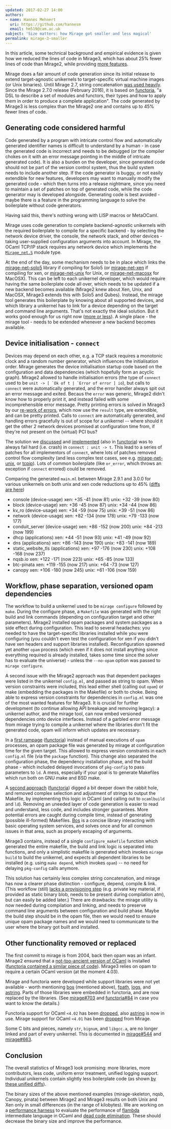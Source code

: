 ```yaml
---
updated: 2017-02-27 14:00
authors:
- name: Hannes Mehnert
  uri: https://github.com/hannesm
  email: hm519@cam.ac.uk
subject: 'Size matters: how Mirage got smaller and less magical'
permalink: mirage-3-smaller
---
```


In this article, some technical background and empirical evidence is given how
we reduced the lines of code in Mirage3, which has about 25% fewer lines of
code than Mirage2, while providing [more features](https://mirage.io/blog/announcing-mirage-30-release).

Mirage does a fair amount of code generation since its initial release to extend
target-agnostic unikernels to target-specific virtual machine images (or Unix
binaries).
Until Mirage 2.7, string concatenation [was used
heavily](https://github.com/mirage/mirage/blob/v2.6.1/lib/mirage.ml).  Since the
Mirage 2.7.0 release (February 2016), it is based on
[functoria](https://mirage.io/blog/introducing-functoria), "a DSL to describe a
set of modules and functors, their types and how to apply them in order to
produce a complete application".
The code generated by Mirage3 is less complex than the Mirage2 one and contains up to 45% fewer
lines of code.

## Generating code considered harmful

Code generated by a program with intricate control flow and automatically
generated identifier names is difficult to understand by a human - in case the
generated code is incorrect and needs to be debugged (or the compiler chokes on
it with an error message pointing in the middle of intricate generated code).
It is also a burden on the developer, since generated code should not be part of
the version control system, thus the build system needs to include another step.
If the code generator is buggy, or not easily extendible for new features,
developers may want to manually modify the generated code - which then turns
into a release nightmare, since you need to maintain a set of patches on top of
generated code, while the code generator may is developed alongside.  Generating
code is best avoided - maybe there is a feature in the programming language to
solve the boilerplate without code generators.

Having said this, there's nothing wrong with LISP macros or MetaOCaml.

Mirage uses code generation to complete backend-agnostic unikernels with the
required boilerplate to compile for a specific backend - by selecting the
network device driver, the console, the network stack, and other devices -
taking user-supplied configuration arguments into account.  In Mirage, the OCaml
TCP/IP stack requires any network device which implements the
[`Mirage_net.S`](http://docs.mirage.io/mirage-net/Mirage_net/module-type-S/index.html)
module type.

At the end of the day, some mechanism needs to be in place which links the
[mirage-net-solo5](https://github.com/mirage/mirage-net-solo5) library if
compiling for Solo5 (or
[mirage-net-xen](https://github.com/mirage/mirage-net-xen) if compiling for xen,
or [mirage-net-unix](https://github.com/mirage-net-unix) for Unix, or
[mirage-net-macosx](https://github.com/mirage/mirage-net-macosx) for MacOSX).
This can be left to each unikernel developer, which would require having the
same boilerplate code all over, which needs to be updated if a new backend
becomes available (Mirage2 knew about Xen, Unix, and MacOSX, Mirage3 extends
this with Solo5 and Qubes).  Instead, the mirage tool generates this boilerplate
by knowing about all supported devices, and which library a unikernel has to
link for a device depending on the target and command line arguments.
That's not exactly the ideal solution.  But it works good enough for us right
now ([more or less](https://github.com/mirage/mirage/pull/750)).  A single place - the mirage tool - needs to be extended whenever a new backend becomes
available.

## Device initialisation - `connect`

Devices may depend on each other, e.g. a TCP stack requires a monotonic clock and a
random number generator, which influences the initialisation order.  Mirage
generates the device initialisation startup code based on the configuration and
data dependencies (which hopefully form an acyclic graph).  Mirage2 allowed to
handle initialisation errors (the type of `connect` used to be ``unit -> [ `Ok of t | `Error of error ] io``), but calls to `connect` were automatically
generated, and the error handler always spit out an error message and exited.
Becaus the `error` was generic, Mirage2 didn't know how to properly print it,
and instead failed with some incomprehensible error message.  Pretty printing
errors is solved in Mirage3 by our [re-work of errors](https://github.com/mirage/mirage/pull/743), which now use the `result`
type, are extendible, and can be pretty printed.  Calls to `connect` are
automatically generated, and handling errors gracefully is out of scope for a
unikernel -- where should it get the other 2 network devices promised at
configuration time from, if they're not present on the (virtual) PCI bus?

The solution we [discussed](https://lists.xenproject.org/archives/html/mirageos-devel/2016-09/msg00050.html)
and [implemented](https://github.com/mirage/mirage/pull/602) (also in [functoria](https://github.com/mirage/functoria/pull/71)) was to always fail hard (i.e. crash) in `connect : unit -> t`.  This lead to a series of patches for all implementors of `connect`,
where lots of patches removed control flow complexity (and less complex test
cases, see e.g.
[mirage-net-unix](https://github.com/mirage/mirage-net-unix/pull/27/files), or
[tcpip](https://github.com/mirage/mirage-tcpip/pull/251/files)).  Lots of common
boilerplate (like `or_error`, which throws an exception if `connect` errored)
could be removed.

Comparing the generated `main.ml` between Mirage 2.9.1 and 3.0.0 for various
unikernels on both unix and xen code reductions up to 45% ([diffs are
here](http://www.cl.cam.ac.uk/~hm519/mirage-2.9.1-3.0.0-diffs/))

- console (device-usage) xen: +35 -41 (now 81) unix: +32 -39 (now 80)
- block (device-usage) xen: +36 -45 (now 87) unix: +34 -44 (now 86)
- kv_ro (device-usage) xen: +34 -59 (now 75) unix: +39 -51 (now 86)
- network (device-usage) xen: +82 -134 (now 178) unix: +79 -133 (now 177)
- conduit_server (device-usage) xen: +86 -152 (now 200) unix: +84 -213 (now 199)
- dhcp (applications) xen: +44 -51 (now 93) unix: +41 -49 (now 92)
- dns (applications) xen: +86 -143 (now 190) unix: +83 -141 (now 189)
- static_website_tls (applications) xen: +97 -176 (now 230) unix: +108 -168 (now 237)
- nqsb.io xen: +122 -171 (now 223) unix: +65 -85 (now 133)
- btc-pinata xen: +119 -155 (now 217) unix: +64 -73 (now 127)
- canopy xen: +106 -180 (now 245) unix: +61 -106 (now 159)

## Workflow, phase separation, versioned opam dependencies

The workflow to build a unikernel used to be `mirage configure` followed by
`make`.  During the configure phase, a `Makefile` was generated with the right
build and link commands (depending on configuration target and other
parameters).  Mirage2 installed opam packages and system packages as a side
effect during configuration.  This lead to several headaches: you needed to have the
target-specific libraries installed while you were configuring (you couldn't
even test the configuration for xen if you didn't have xen headers and support
libraries installed).  Reconfiguration spawned yet another `opam` process (which
even if it does not install anything since everything required is already
installed, takes some time since the solver has to evaluate the universe) -
unless the `--no-opam` option was passed to `mirage configure`.

A second issue with the Mirage2 approach was that dependent packages were listed
in the unikernel `config.ml`, and passed as string to opam.  When version
constraints were included, this lead either shell (calling out `opam`) or make
(embedding the packages in the Makefile) or both to choke.  Being able to
express version constraints for dependencies in `config.ml` was one of the most
wanted features for Mirage3.  It is crucial for further development (to continue
allowing API breakage and removing legacy): a unikernel author, and the mirage
tool, can now embed versioned dependencies onto device interfaces.  Instead of a
garbled error message from mirage trying to compile a unikernel where the
libraries don't fit the generated code, opam will inform which updates are
necessary.

In a [first rampage](https://github.com/mirage/mirage/pull/691) ([functoria](https://github.com/mirage/functoria/pull/82)) instead of
manual executions of `opam` processes, an opam package file was generated by
mirage at configuration time for the given target.  This allowed to express
version constraints in each `config.ml` file (via the `package` function).  This
change also separated the configuration phase, the dependency installation
phase, and the build phase - which included delayed invocations of `pkg-config`
to pass parameters to `ld`.  A mess, especially if your goal is to generate
Makefiles which run both on GNU make and BSD make.

A [second approach](https://github.com/mirage/mirage/pull/703) ([functoria](https://github.com/mirage/functoria/pull/84)) digged a bit
deeper down the rabbit hole, and removed complex selection and adjustment of
strings to output the Makefile, by implementing this logic in OCaml (and calling
out to `ocamlbuild` and `ld`).  Removing an uneeded layer of code generation is
easier to read and understand, less code, and includes stronger guarantees.
More potential errors are caught during compile time, instead of generating
(possible ill-formed) Makefiles.  [Bos](http://erratique.ch/software/bos) is a
concise library interacting with basic operating system services, and solves
once and for all common issues in that area, such as properly escaping of
arguments.

Mirage3 contains, instead of a single `configure_makefile` function which
generated the entire makefile, the build and link logic is separated into
functions, and only a simplistic makefile is generated which invokes `mirage
build` to build the unikernel, and expects all dependent libraries to be
installed (e.g. using `make depend`, which invokes `opam`) -- no need for
delaying `pkg-config` calls anymore.

This solution has certainly less complex string concatenation, and mirage has
now a clearer phase distinction - configure, depend, compile & link.  (This
workflow (still) [lacks a provisioning
step](https://github.com/mirage/mirage/issues/694) (e.g. private key material,
if provided as static binary blob, needs to be present during compilation atm),
but can easily be added later.)  There are drawbacks: the mirage utility is now
needed during compilation and linking, and needs to preserve command line
arguments between configuration and build phase.  Maybe the build step should be
in the opam file, then we would need to ensure unique opam package names and we
would need to communicate to the user where the binary got built and installed.

## Other functionality removed or replaced

The first commit to mirage is from 2004, back then opam was an infant.  Mirage2
ensured that a [not-too-ancient version of
OCaml](https://github.com/mirage/mirage/blob/v2.9.1/lib/mirage.ml#L1462-L1487)
is installed ([functoria contained a similar piece of
code](https://github.com/mirage/functoria/blob/1.1.1/lib/functoria_misc.ml#L298-L309)).
Mirage3 relies on opam to require a certain OCaml version (at the moment 4.03).

Mirage and functoria were developed while support libraries were not yet
available - worth mentioning [bos](http://erratique.ch/software/bos) (mentioned
above), [fpath](http://erratique.ch/software/fpath),
[logs](http://erratique.ch/software/logs), and
[astring](http://erratique.ch/software/astring).  Parts of those libraries were
embedded in functoria, and are now replaced by the libraries. (See
[mirage#703](https://github.com/mirage/mirage/pull/703) and
[functoria#84](https://github.com/mirage/functoria/pull/84) in case you want to
know the details.)

Functoria support for OCaml `<4.02` has been
[dropped](https://github.com/mirage/functoria/pull/75), also
[astring](https://github.com/mirage/functoria/pull/77) is now in use.
Mirage support for OCaml `<4.01` has been
[dropped](https://github.com/mirage/mirage/blob/v2.9.1/lib/mirage.ml#L1318-L1355)
from Mirage.

Some C bits and pieces, namely `str`, `bignum`, and `libgcc.a`, are no longer linked and part
of every unikernel.  This is documented in
[mirage#544](https://github.com/mirage/mirage/pull/544) and
[mirage#663](https://github.com/mirage/mirage/issues/663).

## Conclusion

The overall statistics of Mirage3 look promising: more libraries, more
contributors, less code, uniform error treatment, unified logging support.  Individual unikernels
contain slightly less boilerplate code (as shown
[by these unified diffs](http://www.cl.cam.ac.uk/~hm519/mirage-2.9.1-3.0.0-diffs/)).

The binary sizes of the above mentioned examples (mirage-skeleton, nqsb, Canopy,
pinata) between Mirage2 and Mirage3 results on both Unix and Xen only in small
differences (in the range of kilobytes).  We are working on a [performance harness](https://github.com/mirage/mirage/issues/685)
to evaluate the performance of
[flambda](https://blogs.janestreet.com/flambda/) intermediate language in OCaml
and [dead code elimination](https://github.com/ocaml/ocaml/pull/608).  These should
decrease the binary size and improve the performance.

